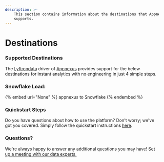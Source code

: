 ```yaml
---
description: >-
    This section contains information about the destinations that Appnexus
    supports.
---
```


# Destinations

### Supported Destinations

The [Lyftrondata](https://www.lyftrondata.com/) driver of [Appnexus](None) provides support for the below destinations for instant analytics with no engineering in just 4 simple steps.

### Snowflake Load:

{% embed url="None" %}
appnexus to Snowflake
{% endembed %}

### Quickstart Steps

Do you have questions about how to use the platform? Don't worry; we've got you covered. Simply follow the quickstart instructions [here](README.md).

### Questions? <a href="#questions" id="questions"></a>

We're always happy to answer any additional questions you may have! [Set up a meeting with our data experts.](https://www.lyftrondata.com/book-a-meeting/)
